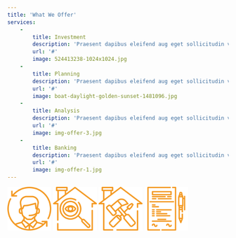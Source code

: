 ```yaml
---
title: 'What We Offer'
services:
    -
        title: Investment
        description: 'Praesent dapibus eleifend aug eget sollicitudin velit malesuada Aliquam blandit diam feugiat tellus odio malesuada ex.'
        url: '#'
        image: 524413238-1024x1024.jpg
    -
        title: Planning
        description: 'Praesent dapibus eleifend aug eget sollicitudin velit malesuada Aliquam blandit diam feugiat tellus odio malesuada ex.'
        url: '#'
        image: boat-daylight-golden-sunset-1481096.jpg
    -
        title: Analysis
        description: 'Praesent dapibus eleifend aug eget sollicitudin velit malesuada Aliquam blandit diam feugiat tellus odio malesuada ex.'
        url: '#'
        image: img-offer-3.jpg
    -
        title: Banking
        description: 'Praesent dapibus eleifend aug eget sollicitudin velit malesuada Aliquam blandit diam feugiat tellus odio malesuada ex.'
        url: '#'
        image: img-offer-1.jpg
---
```


<!-- ![](/images/circles.png?cropResize=100,100)
![](/images/icon-council.svg?cropResize=100,100) -->
<!-- ![](/images/logo.svg?cropResize=300,300)  -->
<img src="/user/pages/01.home/_solutions/icon-council.svg" alt="svg picture" width="100">
<img src="/user/pages/01.home/_solutions/icon-inspection.svg" alt="svg picture" width="100">
<img src="/user/pages/01.home/_solutions/icon-service.svg" alt="svg picture" width="100">
<img src="/user/pages/01.home/_solutions/icon-report.svg" alt="svg picture" width="100">
